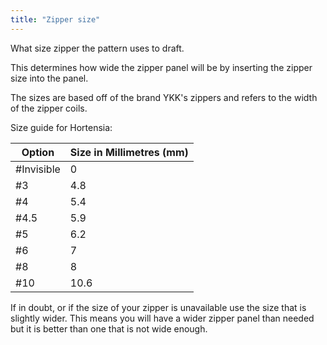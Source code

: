 ```yaml
---
title: "Zipper size"
---
```


What size zipper the pattern uses to draft.

This determines how wide the zipper panel will be by inserting the zipper size into the panel.

The sizes are based off of the brand YKK's zippers and refers to the width of the zipper coils.

Size guide for Hortensia:

| Option | Size in Millimetres (mm) |
| ---- | ----------- |
| #Invisible | 0 |
| #3 | 4.8 |
| #4 | 5.4 |
| #4.5 | 5.9 |
| #5 | 6.2 |
| #6 | 7 |
| #8 | 8 |
| #10 | 10.6 |

<Note>

If in doubt, or if the size of your zipper is unavailable use the size that is slightly wider. This means you will have a wider zipper panel than needed but it is better than one that is not wide enough.

</Note>




